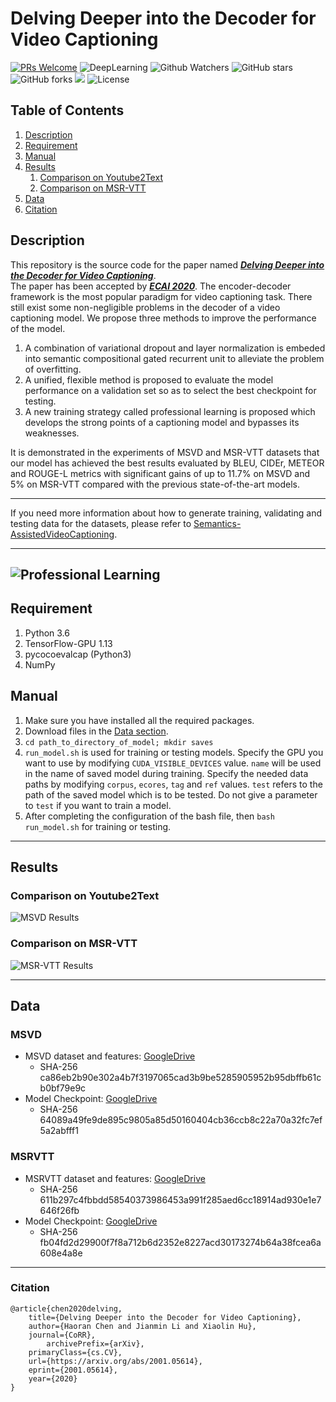 # Delving Deeper into the Decoder for Video Captioning
[![PRs Welcome](https://img.shields.io/badge/PRs-welcome-brightgreen.svg?style=flat-square)](http://makeapullrequest.com) ![DeepLearning](https://img.shields.io/badge/VideoCaptioning-DeepLearning-orange) ![Github Watchers](https://img.shields.io/github/watchers/WingsBrokenAngel/delving-deeper-into-the-decoder-for-video-captioning?color=brightgreen) ![GitHub stars](https://img.shields.io/github/stars/WingsBrokenAngel/delving-deeper-into-the-decoder-for-video-captioning?color=brightgreen) ![GitHub forks](https://img.shields.io/github/forks/WingsBrokenAngel/delving-deeper-into-the-decoder-for-video-captioning?color=brightgreen&label=Fork) ![](https://img.shields.io/badge/ECAIpaper-SourceCode-yellow) ![License](https://img.shields.io/github/license/WingsBrokenAngel/delving-deeper-into-the-decoder-for-video-captioning.svg?color=brightgreen&style=flat)
## Table of Contents
1. [Description](#description)
2. [Requirement](#requirement)
3. [Manual](#manual)
4. [Results](#results)
    1. [Comparison on Youtube2Text](#cy)
    2. [Comparison on MSR-VTT](#cm)
5. [Data](#data)
6. [Citation](#citation)

## <a name="description"></a> Description
This repository is the source code for the paper named [***Delving Deeper into the Decoder for Video Captioning***](https://arxiv.org/abs/2001.05614).  
The paper has been accepted by [***ECAI 2020***](http://ecai2020.eu/). The encoder-decoder framework is the most popular paradigm for video captioning task. There still exist some non-negligible problems in the decoder of a video captioning model. We propose three methods to improve the performance of the model.
1. A combination of variational dropout and layer normalization is embeded into semantic compositional gated recurrent unit to alleviate the problem of overfitting. 
2. A unified, flexible method is proposed to evaluate the model performance on a validation set so as to select the best checkpoint for testing. 
3. A new training strategy called professional learning is proposed which develops the strong points of a captioning model and bypasses its weaknesses.

It is demonstrated in the experiments of MSVD and MSR-VTT datasets that our model has achieved the best results evaluated by BLEU, CIDEr, METEOR and ROUGE-L metrics with significant gains of up to 11.7% on MSVD and 5% on MSR-VTT compared with the previous state-of-the-art models.

---

If you need more information about how to generate training, validating and testing data for the datasets, please refer to [Semantics-AssistedVideoCaptioning](https://github.com/WingsBrokenAngel/Semantics-AssistedVideoCaptioning).

---

![Professional Learning](./imgs/professional_learning.png)
---

## <a name="requirement"></a>Requirement
1. Python 3.6
2. TensorFlow-GPU 1.13
3. pycocoevalcap (Python3)
4. NumPy

## <a name="manual"></a>Manual
1. Make sure you have installed all the required packages.
2. Download files in the [Data section](#data).
3. `cd path_to_directory_of_model; mkdir saves`
4. `run_model.sh` is used for training or testing models.
 Specify the GPU you want to use by modifying `CUDA_VISIBLE_DEVICES` value. `name` will be used in the name of saved model during training. Specify the needed data paths by modifying `corpus`, `ecores`, `tag` and `ref` values. `test` refers to the path of the saved model which is to be tested. Do not give a parameter to `test` if you want to train a model.
5. After completing the configuration of the bash file, then `bash run_model.sh` for training or testing.

---
## <a name="results"></a> Results

### <a name="cy"></a> Comparison on Youtube2Text

![MSVD Results](./imgs/msvd_results.png)

### <a name="cm"></a> Comparison on MSR-VTT

![MSR-VTT Results](./imgs/msrvtt_results.png)


---
## <a name="data"></a> Data

### <a name="dmsvd"></a> MSVD
- MSVD dataset and features: 
[GoogleDrive](https://drive.google.com/file/d/17zeh7h3DOT--XRjlrocdiVR134l9VTu9/view?usp=sharing)
    * SHA-256 ca86eb2b90e302a4b7f3197065cad3b9be5285905952b95dbffb61cb0bf79e9c
- Model Checkpoint: 
[GoogleDrive](https://drive.google.com/file/d/1RMoW_q_dcfl06IB7SG-lFEN-gvNSMcIh/view?usp=sharing)
    * SHA-256 64089a49fe9de895c9805a85d50160404cb36ccb8c22a70a32fc7ef5a2abfff1

### <a name="dmsrvtt"></a> MSRVTT
- MSRVTT dataset and features: 
[GoogleDrive](https://drive.google.com/file/d/1NXHxOCfkDnrFDX9c8jygvYMwkOi5vksf/view?usp=sharing)
    * SHA-256 611b297c4fbbdd58540373986453a991f285aed6cc18914ad930e1e7646f26fb
- Model Checkpoint: 
[GoogleDrive](https://drive.google.com/file/d/1AJdKFG64ztmLDBg4U4uo7_fjINrpksE6/view?usp=sharing)
    * SHA-256 fb04fd2d29900f7f8a712b6d2352e8227acd30173274b64a38fcea6a608e4a8e

---

### <a name="citation"></a> Citation
```
@article{chen2020delving,
	title={Delving Deeper into the Decoder for Video Captioning},
	author={Haoran Chen and Jianmin Li and Xiaolin Hu},
	journal={CoRR},
    	archivePrefix={arXiv},
	primaryClass={cs.CV},
	url={https://arxiv.org/abs/2001.05614},
	eprint={2001.05614},
	year={2020}
}
```
